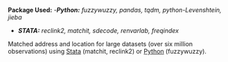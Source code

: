 **Package Used:**
-***Python:** fuzzywuzzy, pandas, tqdm, python-Levenshtein, jieba*
- ***STATA:** reclink2, matchit, sdecode, renvarlab, freqindex*

Matched address and location for large datasets (over six million observations) using [Stata](https://github.com/JingwenSHI-Novae/Coding-Samples/blob/main/Fuzzy-Matching/stata_match.do) (matchit, reclink2) or [Python](https://github.com/JingwenSHI-Novae/Coding-Samples/blob/main/Fuzzy-Matching/address_fuzzymatch.py) (fuzzywuzzy).
